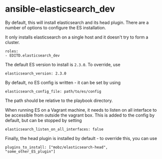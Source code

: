 # ansible-elasticsearch_dev

By default, this will install elasticsearch and its head plugin. There are a number
of options to configure the ES installation.

It only installs elasticsearch on a single host and it doesn't try to form a cluster.

```
roles:
- EDITD.elasticsearch_dev
```

The default ES version to install is `2.3.0`. To override, use

```
elasticsearch_version: 2.3.0
```

By default, no ES config is written - it can be set by using

```
elasticsearch_config_file: path/to/es/config
```

The path should be relative to the playbook directory.

When running ES on a Vagrant machine, it needs to listen on all interface to be
accessible from outside the vagrant box. This is added to the config by default,
but can be stopped by setting

```
elasticsearch_listen_on_all_interfaces: false
```

Finally, the head plugin is installed by default - to override this, you can use

```
plugins_to_install: ["mobz/elasticsearch-head", "some_other_ES_plugin"]
```


